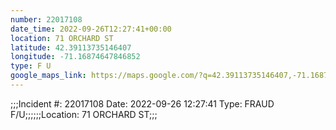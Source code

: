 ```yaml
---
number: 22017108
date_time: 2022-09-26T12:27:41+00:00
location: 71 ORCHARD ST
latitude: 42.39113735146407
longitude: -71.16874647846852
type: F U
google_maps_link: https://maps.google.com/?q=42.39113735146407,-71.16874647846852
---
```


;;;Incident #: 22017108  Date: 2022-09-26 12:27:41   Type: FRAUD F/U;;;;;;Location: 71 ORCHARD ST;;;
